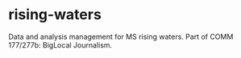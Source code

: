 # rising-waters
Data and analysis management for MS rising waters. Part of COMM 177/277b: BigLocal Journalism.
